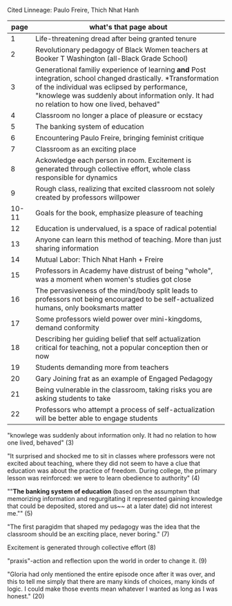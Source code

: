 
Cited Linneage: Paulo Freire, Thich Nhat Hanh

| page | what's that page about|
|---|---|
| 1 | Life-threatening dread after being granted tenure |
| 2 | Revolutionary pedagogy of Black Women teachers at Booker T Washington (all-Black Grade School)|
|3|  Generational familiy experience of learning **and**  Post integration, school changed drastically. *Transformation of the individual was eclipsed by performance, "knowlege was suddenly about information only. It had no relation to how one lived, behaved"|*
|4|  Classroom no longer a place of pleasure or ecstacy|
|5| The banking system of education |
|6| Encountering Paulo Freire, bringing feminist critique |
|7|  Classroom as an exciting place | 
| 8| Ackowledge each person in room. Excitement is generated through collective effort, whole class responsible for dynamics | 
| 9| Rough class, realizing that excited classroom not solely created by professors willpower |
| 10-11|  Goals for the book, emphasize pleasure of teaching | 
|12| Education is undervalued, is a space of radical potential |
|13| Anyone can learn this method of teaching. More than just sharing information|
|14| Mutual Labor: Thich Nhat Hanh + Freire |
|15| Professors in Academy have distrust of being "whole", was a moment when women's studies got close|
|16| The pervasiveness of the mind/body split leads to professors not being encouraged to be self-actualized humans, only booksmarts matter| 
|17| Some professors wield power over mini-kingdoms, demand conformity|
|18| Describing her guiding belief that self actualization critical for teaching, not a popular conception then or now |
|19| Students demanding more from teachers|
|20| Gary Joining frat as an example of Engaged Pedagogy|
| 21| Being vulnerable in the classroom, taking risks you are asking students to take|
|22| Professors who attempt a process of self-actualization will be better able to engage students|




"knowlege was suddenly about information only. It had no relation to how one lived, behaved" (3)

"It surprised and shocked me to sit in classes where professors were not excited about teaching, where they did not seem to have a clue that education was about the practice of freedom. During college, the primary lesson was reinforced: we were to learn obedience to authority" (4)

""**The banking system of education** (based on the assumptwn
that memorizing information and regurgitating it represented
gaining knowledge that could be deposited, stored and us~~ at
a later date) did not interest me."" (5)


"The first paragidm that shaped my pedagogy was the idea that the classroom should be an exciting place, never boring." (7)

 Excitement is generated through collective effort (8)
 
"praxis"-action and reflection upon the
world in order to change it.  (9)

"Gloria had only mentioned the entire episode once after it
was over, and this to tell me simply that there are many kinds of
choices, many kinds of logic. I could make those events mean
whatever I wanted as long as I was honest." (20)
